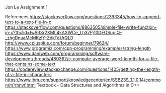 Jon Le
Assignment 1

References
https://stackoverflow.com/questions/2393345/how-to-append-text-to-a-text-file-in-c
https://stackoverflow.com/questions/8863505/simple-file-write-function-in-c?fbclid=IwAR3r2XML4kAXWCe_Lh37Pj10DEOSupIQ-_zhgDnuaMcMKzlY-ZdkTdUrQL0
http://www.cplusplus.com/forum/beginner/79624/
https://www.programiz.com/cpp-programming/examples/string-length
https://www.daniweb.com/programming/software-development/threads/480362/c-compute-average-word-length-for-a-file-that-contains-some-text
https://codereview.stackexchange.com/questions/1405/getting-the-length-of-a-file-in-characters
https://www.ibm.com/support/knowledgecenter/en/SSB23S_1.1.0.14/common/m1rhnvf.html
Textbook - Data Structures and Algorithms in C++
